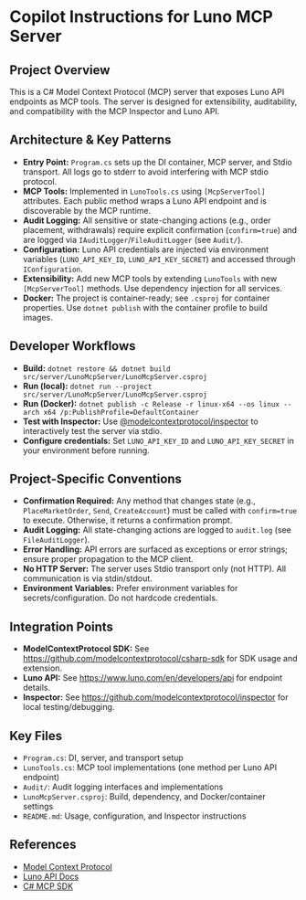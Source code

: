
# Copilot Instructions for Luno MCP Server

## Project Overview
This is a C# Model Context Protocol (MCP) server that exposes Luno API endpoints as MCP tools. The server is designed for extensibility, auditability, and compatibility with the MCP Inspector and Luno API.

## Architecture & Key Patterns
- **Entry Point:** `Program.cs` sets up the DI container, MCP server, and Stdio transport. All logs go to stderr to avoid interfering with MCP stdio protocol.
- **MCP Tools:** Implemented in `LunoTools.cs` using `[McpServerTool]` attributes. Each public method wraps a Luno API endpoint and is discoverable by the MCP runtime.
- **Audit Logging:** All sensitive or state-changing actions (e.g., order placement, withdrawals) require explicit confirmation (`confirm=true`) and are logged via `IAuditLogger`/`FileAuditLogger` (see `Audit/`).
- **Configuration:** Luno API credentials are injected via environment variables (`LUNO_API_KEY_ID`, `LUNO_API_KEY_SECRET`) and accessed through `IConfiguration`.
- **Extensibility:** Add new MCP tools by extending `LunoTools` with new `[McpServerTool]` methods. Use dependency injection for all services.
- **Docker:** The project is container-ready; see `.csproj` for container properties. Use `dotnet publish` with the container profile to build images.

## Developer Workflows
- **Build:** `dotnet restore && dotnet build src/server/LunoMcpServer/LunoMcpServer.csproj`
- **Run (local):** `dotnet run --project src/server/LunoMcpServer/LunoMcpServer.csproj`
- **Run (Docker):** `dotnet publish -c Release -r linux-x64 --os linux --arch x64 /p:PublishProfile=DefaultContainer`
- **Test with Inspector:** Use [@modelcontextprotocol/inspector](https://github.com/modelcontextprotocol/inspector) to interactively test the server via stdio.
- **Configure credentials:** Set `LUNO_API_KEY_ID` and `LUNO_API_KEY_SECRET` in your environment before running.

## Project-Specific Conventions
- **Confirmation Required:** Any method that changes state (e.g., `PlaceMarketOrder`, `Send`, `CreateAccount`) must be called with `confirm=true` to execute. Otherwise, it returns a confirmation prompt.
- **Audit Logging:** All state-changing actions are logged to `audit.log` (see `FileAuditLogger`).
- **Error Handling:** API errors are surfaced as exceptions or error strings; ensure proper propagation to the MCP client.
- **No HTTP Server:** The server uses Stdio transport only (not HTTP). All communication is via stdin/stdout.
- **Environment Variables:** Prefer environment variables for secrets/configuration. Do not hardcode credentials.

## Integration Points
- **ModelContextProtocol SDK:** See https://github.com/modelcontextprotocol/csharp-sdk for SDK usage and extension.
- **Luno API:** See https://www.luno.com/en/developers/api for endpoint details.
- **Inspector:** See https://github.com/modelcontextprotocol/inspector for local testing/debugging.

## Key Files
- `Program.cs`: DI, server, and transport setup
- `LunoTools.cs`: MCP tool implementations (one method per Luno API endpoint)
- `Audit/`: Audit logging interfaces and implementations
- `LunoMcpServer.csproj`: Build, dependency, and Docker/container settings
- `README.md`: Usage, configuration, and Inspector instructions

## References
- [Model Context Protocol](https://modelcontextprotocol.io/)
- [Luno API Docs](https://www.luno.com/en/developers/api)
- [C# MCP SDK](https://github.com/modelcontextprotocol/csharp-sdk)


